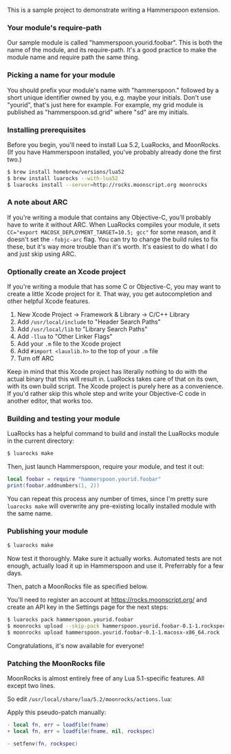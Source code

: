 This is a sample project to demonstrate writing a Hammerspoon extension.

### Your module's require-path

Our sample module is called "hammerspoon.yourid.foobar". This is both the
name of the module, and its require-path. It's a good practice to make
the module name and require path the same thing.

### Picking a name for your module

You should prefix your module's name with "hammerspoon." followed by a
short unique identifier owned by you, e.g. maybe your initials. Don't
use "yourid", that's just here for example. For example, my grid
module is published as "hammerspoon.sd.grid" where "sd" are my initials.

### Installing prerequisites

Before you begin, you'll need to install Lua 5.2, LuaRocks, and
MoonRocks. (If you have Hammerspoon installed, you've probably already
done the first two.)

~~~bash
$ brew install homebrew/versions/lua52
$ brew install luarocks --with-lua52
$ luarocks install --server=http://rocks.moonscript.org moonrocks
~~~

### A note about ARC

If you're writing a module that contains any Objective-C, you'll
probably have to write it without ARC. When LuaRocks compiles your
module, it sets `CC="export MACOSX_DEPLOYMENT_TARGET=10.5; gcc"` for
some reason, and it doesn't set the `-fobjc-arc` flag. You can try to
change the build rules to fix these, but it's way more trouble than
it's worth. It's easiest to do what I do and just skip using ARC.

### Optionally create an Xcode project

If you're writing a module that has some C or Objective-C, you may
want to create a little Xcode project for it. That way, you get
autocompletion and other helpful Xcode features.

1. New Xcode Project -> Framework & Library -> C/C++ Library
2. Add `/usr/local/include` to "Header Search Paths"
3. Add `/usr/local/lib` to "Library Search Paths"
4. Add `-llua` to "Other Linker Flags"
5. Add your `.m` file to the Xcode project
6. Add `#import <lauxlib.h>` to the top of your `.m` file
7. Turn off ARC

Keep in mind that this Xcode project has literally nothing to do with
the actual binary that this will result in. LuaRocks takes care of
that on its own, with its own build script. The Xcode project is
purely here as a convenience. If you'd rather skip this whole step and
write your Objective-C code in another editor, that works too.

### Building and testing your module

LuaRocks has a helpful command to build and install the LuaRocks
module in the current directory:

~~~bash
$ luarocks make
~~~

Then, just launch Hammerspoon, require your module, and test it out:

~~~lua
local foobar = require "hammerspoon.yourid.foobar"
print(foobar.addnumbers(1, 2))
~~~

You can repeat this process any number of times, since I'm pretty sure
`luarocks make` will overwrite any pre-existing locally installed
module with the same name.

### Publishing your module

~~~bash
$ luarocks make
~~~

Now test it thoroughly. Make sure it actually works. Automated tests
are not enough, actually load it up in Hammerspoon and use it. Preferrably
for a few days.

Then, patch a MoonRocks file as specified below.

You'll need to register an account at https://rocks.moonscript.org/
and create an API key in the Settings page for the next steps:

~~~bash
$ luarocks pack hammerspoon.yourid.foobar
$ moonrocks upload --skip-pack hammerspoon.yourid.foobar-0.1-1.rockspec
$ moonrocks upload hammerspoon.yourid.foobar-0.1-1.macosx-x86_64.rock
~~~

Congratulations, it's now available for everyone!

### Patching the MoonRocks file

MoonRocks is almost entirely free of any Lua 5.1-specific
features. All except two lines.

So edit `/usr/local/share/lua/5.2/moonrocks/actions.lua`:

Apply this pseudo-patch manually:

~~~lua
- local fn, err = loadfile(fname)
+ local fn, err = loadfile(fname, nil, rockspec)

- setfenv(fn, rockspec)
~~~
